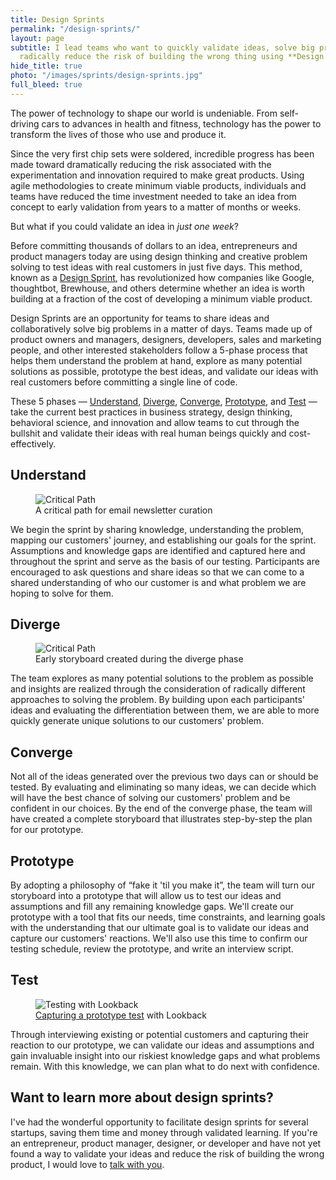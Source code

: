 ```yaml
---
title: Design Sprints
permalink: "/design-sprints/"
layout: page
subtitle: I lead teams who want to quickly validate ideas, solve big problems, and
  radically reduce the risk of building the wrong thing using **Design Sprints**.
hide_title: true
photo: "/images/sprints/design-sprints.jpg"
full_bleed: true
---
```


The power of technology to shape our world is undeniable. From self-driving cars to advances in health and fitness, technology has the power to transform the lives of those who use and produce it.

Since the very first chip sets were soldered, incredible progress has been made toward dramatically reducing the risk associated with the experimentation and innovation required to make great products. Using agile methodologies to create minimum viable products, individuals and teams have reduced the time investment needed to take an idea from concept to early validation from years to a matter of months or weeks.

But what if you could validate an idea in *just one week*?

Before committing thousands of dollars to an idea, entrepreneurs and product managers today are using design thinking and creative problem solving to test ideas with real customers in just five days. This method, known as a [Design Sprint][1], has revolutionized how companies like Google, thoughtbot, Brewhouse, and others determine whether an idea is worth building at a fraction of the cost of developing a minimum viable product.

Design Sprints are an opportunity for teams to share ideas and collaboratively solve big problems in a matter of days. Teams made up of product owners and managers, designers, developers, sales and marketing people, and other interested stakeholders follow a 5-phase process that helps them understand the problem at hand, explore as many potential solutions as possible, prototype the best ideas, and validate our ideas with real customers before committing a single line of code.

These 5 phases &mdash; [Understand](#understand), [Diverge](#diverge), [Converge](#converge), [Prototype](#prototype), and [Test](#test) &mdash; take the current best practices in business strategy, design thinking, behavioral science, and innovation and allow teams to cut through the bullshit and validate their ideas with real human beings quickly and cost-effectively.

## Understand

<figure class="extra-wide">
  <img src="{{ site.url }}/images/sprints/critical-path.jpg" alt="Critical Path" />
  <figcaption>
    A critical path for email newsletter curation
  </figcaption>
</figure>

We begin the sprint by sharing knowledge, understanding the problem, mapping our customers' journey, and establishing our goals for the sprint. Assumptions and knowledge gaps are identified and captured here and throughout the sprint and serve as the basis of our testing. Participants are encouraged to ask questions and share ideas so that we can come to a shared understanding of who our customer is and what problem we are hoping to solve for them.

## Diverge

<figure class="extra-wide">
  <img src="{{ site.url }}/images/sprints/diverge.jpg" alt="Critical Path" />
  <figcaption>
    Early storyboard created during the diverge phase
  </figcaption>
</figure>

The team explores as many potential solutions to the problem as possible and insights are realized through the consideration of radically different approaches to solving the problem. By building upon each participants' ideas and evaluating the differentiation between them, we are able to more quickly generate unique solutions to our customers' problem.

## Converge

Not all of the ideas generated over the previous two days can or should be tested. By evaluating and eliminating so many ideas, we can decide which will have the best chance of solving our customers' problem and be confident in our choices. By the end of the converge phase, the team will have created a complete storyboard that illustrates step-by-step the plan for our prototype.

## Prototype

By adopting a philosophy of &ldquo;fake it 'til you make it&rdquo;, the team will turn our storyboard into a prototype that will allow us to test our ideas and assumptions and fill any remaining knowledge gaps. We'll create our prototype with a tool that fits our needs, time constraints, and learning goals with the understanding that our ultimate goal is to validate our ideas and capture our customers' reactions. We'll also use this time to confirm our testing schedule, review the prototype, and write an interview script.

## Test

<figure class="extra-wide">
  <img src="{{ site.url }}/images/uploads/testing-with-lookback.png" alt="Testing with Lookback" />
  <figcaption>
    <a href="/blog/observe-and-capture-user-tests/">Capturing a prototype test</a> with Lookback
  </figcaption>
</figure>

Through interviewing existing or potential customers and capturing their reaction to our prototype, we can validate our ideas and assumptions and gain invaluable insight into our riskiest knowledge gaps and what problems remain. With this knowledge, we can plan what to do next with confidence.

<aside class="m-top">
  <div class="call-to-action">
    <h2>Want to learn more about design sprints?</h2>
    <p>
      I've had the wonderful opportunity to facilitate design sprints for several startups, saving them time and money through validated learning. If you're an entrepreneur, product manager, designer, or developer and have not yet found a way to validate your ideas and reduce the risk of building the wrong product, I would love to <a href="/contact">talk with you</a>.
    </p>
  </div>
</aside>

[1]: http://www.gv.com/sprint/